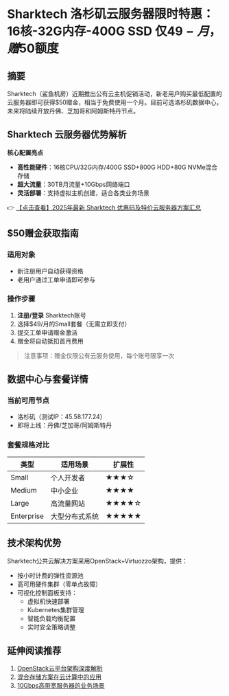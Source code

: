 # Sharktech 洛杉矶云服务器限时特惠：16核-32G内存-400G SSD 仅$49-月，赠$50额度

## 摘要

Sharktech（鲨鱼机房）近期推出公有云主机促销活动，新老用户购买最低配置的云服务器即可获得$50赠金，相当于免费使用一个月。目前可选洛杉矶数据中心，未来将陆续开放丹佛、芝加哥和阿姆斯特丹节点。

## Sharktech 云服务器优势解析

**核心配置亮点**  
- **高性能硬件**：16核CPU/32G内存/400G SSD+800G HDD+80G NVMe混合存储  
- **超大流量**：30TB月流量+10Gbps网络端口  
- **灵活部署**：支持虚拟主机创建，适合各类业务场景  

👉 [【点击查看】2025年最新 Sharktech 优惠码及特价云服务器方案汇总](https://bit.ly/Sharktech)

## $50赠金获取指南

### 适用对象
- 新注册用户自动获得资格
- 老用户通过工单申请即可参与

### 操作步骤
1. **注册/登录** Sharktech账号
2. 选择$49/月的Small套餐（无需立即支付）
3. 提交工单申请赠金激活
4. 赠金将自动抵扣首月费用

> 注意事项：赠金仅限公有云服务使用，每个账号限享一次

## 数据中心与套餐详情

### 当前可用节点
- 洛杉矶（测试IP：45.58.177.24）
- 即将上线：丹佛/芝加哥/阿姆斯特丹

### 套餐规格对比
| 类型       | 适用场景          | 扩展性 |
|------------|-----------------|--------|
| Small      | 个人开发者       | ★★★☆   |
| Medium     | 中小企业         | ★★★★   |
| Large      | 高流量网站       | ★★★★☆  |
| Enterprise | 大型分布式系统   | ★★★★★  |

## 技术架构优势

Sharktech公共云解决方案采用OpenStack+Virtuozzo架构，提供：
- 按小时计费的弹性资源池
- 高可用硬件集群（零单点故障）
- 可视化控制面板支持：
  - 虚拟机快速部署
  - Kubernetes集群管理
  - 智能负载均衡配置
  - 实时安全策略调整

## 延伸阅读推荐
1. [OpenStack云平台架构深度解析]()
2. [混合存储方案在云计算中的应用]()
3. [10Gbps高带宽服务器的业务场景]()